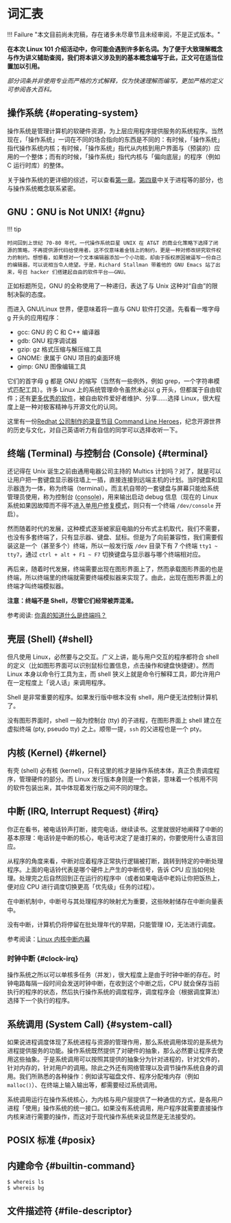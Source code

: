 # 词汇表

!!! Failure "本文目前尚未完稿，存在诸多未尽章节且未经审阅，不是正式版本。"

**在本次 Linux 101 介绍活动中，你可能会遇到许多新名词。为了便于大致理解概念与作为讲义辅助查阅，我们将本讲义涉及到的基本概念编写于此，正文可在适当位置加以引用。**

*部分词条并非使用专业而严格的方式解释，仅为快速理解而编写，更加严格的定义可参阅各大百科。*

## 操作系统 {#operating-system}

操作系统是管理计算机的软硬件资源，为上层应用程序提供服务的系统程序。当然现在，「操作系统」一词在不同的场合指向的东西是不同的：有时候，「操作系统」指代操作系统内核；有时候，「操作系统」指代从内核到用户界面与（预装的）应用的一个整体；而有的时候，「操作系统」指代内核与「偏向底层」的程序（例如 C 运行时库）的整体。

关于操作系统的更详细的综述，可以查看[第一章](../Ch01/index.md)。[第四章](../Ch04/index.md)中关于进程等的部分，也与操作系统概念联系紧密。

## GNU：GNU is Not UNIX! {#gnu}

!!! tip 

    时间回到上世纪 70-80 年代，一代操作系统巨星 UNIX 在 AT&T 的商业化策略下选择了闭源的策略，不再提供源代码给使用者。这不仅意味着金钱上的制约，更是一种对修改研究软件权力的制约。想想看，如果想对一个文本编辑器添加一个小功能，却由于版权原因被逼写一份自己的编辑器，可以说相当令人绝望。于是，Richard Stallman 带着他的 GNU Emacs 站了出来，号召 hacker 们搭建起自由的软件平台——GNU。

正如标题所见，GNU 的全称使用了一种递归，表达了与 Unix 这种对“自由”的限制决裂的态度。

而进入 GNU/Linux 世界，便意味着将一直与 GNU 软件打交道。先看看一堆字母 g 开头的应用程序：
- gcc: GNU 的 C 和 C++ 编译器
- gdb: GNU 程序调试器
- gzip: gz 格式压缩与解压缩工具
- GNOME: 隶属于 GNU 项目的桌面环境
- gimp: GNU 图像编辑工具

它们的首字母 g 都是 GNU 的缩写（当然有一些例外，例如 grep，一个字符串模式匹配工具）。许多 Linux 上的系统管理命令虽然未必以 g 开头，但都属于自由软件；还有[更多优秀的软件](https://www.gnu.org/software/)，被自由软件爱好者维护、分享……选择 Linux，很大程度上是一种对极客精神与开源文化的认同。

这里有一份[Redhat 公司制作的录音节目 Command Line Heroes](https://www.redhat.com/en/command-line-heroes)，纪念开源世界的历史与文化，对自己英语听力有自信的同学可以选择收听一下。

## 终端 (Terminal) 与控制台 (Console) {#terminal}

还记得在 Unix 诞生之前由通用电器公司主持的 Multics 计划吗？对了，就是可以让用户把一套键盘显示器往墙上一插，直接连接到远端主机的计划。当时键盘和显示器连为一体，称为终端（terminal）。而主机自带的一套键盘与屏幕只能给系统管理员使用，称为控制台 (<abbr title="con- 表强调，-sol 整体，词源同 solid —— 即构成一个整体，整体控制的工具。">console</abbr>)，用来输出启动 debug 信息（现在的 Linux 系统如果因故障而不得不<abbr title="telinit 1">进入单用户修复模式</abbr>，则只有一个终端 `/dev/console` 开启）。

然而随着时代的发展，这种模式逐渐被家庭电脑的分布式主机取代，我们不需要，也没有多套终端了，只有显示器、键盘、鼠标。但是为了向前兼容性，我们需要假装这是一个（甚至多个）终端，所以一般发行版 `/dev` 目录下有 7 个终端 `tty1 ~ tty7`，通过 `ctrl + alt + F1 ~ F7` 切换键盘与显示器与哪个终端相对应。

再后来，随着时代发展，终端需要出现在图形界面上了，然而承载图形界面的也是终端，所以终端里的终端就需要终端模拟器来实现了。由此，出现在图形界面上的终端才叫终端模拟器。

**注意：终端不是 Shell，尽管它们经常被弄混淆。**

参考阅读: [你真的知道什么是终端吗？](https://www.linuxdashen.com/%E4%BD%A0%E7%9C%9F%E7%9A%84%E7%9F%A5%E9%81%93%E4%BB%80%E4%B9%88%E6%98%AF%E7%BB%88%E7%AB%AF%E5%90%97%EF%BC%9F)

## 壳层 (Shell) {#shell}

但凡使用 Linux，必然要与之交互。广义上讲，能与用户交互的程序都符合 shell 的定义（比如图形界面可以识别鼠标位置信息，点击操作和键盘快捷键）。然而 Linux 本身以命令行工具为主，而 shell 狭义上就是命令行解释工具，即允许用户在一定程度上「说人话」来调用程序。

Shell 是非常重要的程序。如果发行版中根本没有 shell，用户便无法控制计算机了。

没有图形界面时，shell 一般为控制台 (tty) 的子进程，在图形界面上 shell 建立在虚拟终端 (pty, pseudo tty) 之上。顺带一提，`ssh` 的父进程也是一个 pty。

## 内核 (Kernel) {#kernel}

有壳 (shell) 必有核 (kernel)，只有这里的核才是操作系统本体，真正负责调度程序，管理硬件的部分。而 Linux 发行版本身则是一个套装，意味着一个核用不同的软件包装出来，其中体现着发行版之间不同的理念。

## 中断 (IRQ, Interrupt Request) {#irq}

你正在看书，被电话铃声打断，接完电话，继续读书。这里就很好地阐释了中断的基本原理：电话铃是中断的核心，电话号决定了是谁打来的，你要使用什么语言回应。

从程序的角度来看，中断对应着程序正常执行逻辑被打断，跳转到特定的中断处理程序。上面的电话铃代表是哪个硬件上产生的中断信号，告诉 CPU 应当如何处理。处理完之后自然回到正在运行的程序中（或者如果电话中老妈让你把饭热上，便对应 CPU 进行调度切换更高「优先级」任务的过程）。

在中断机制中，中断号与其处理程序的映射尤为重要，这些映射储存在中断向量表中。

没有中断，计算机仍将停留在批处理年代的早期，只能管理 IO，无法进行调度。

参考阅读：[Linux 内核中断内幕](https://www.ibm.com/developerworks/cn/linux/l-cn-linuxkernelint/index.html)

### 时钟中断 {#clock-irq}

操作系统之所以可以单核多任务（并发），很大程度上是由于时钟中断的存在。时钟电路每隔一段时间会发送时钟中断，在收到这个中断之后，CPU 就会保存当前执行的程序的状态，然后执行操作系统的调度程序，调度程序会（根据调度算法）选择下一个执行的程序。

## 系统调用 (System Call) {#system-call}

如果说进程调度体现了系统进程与资源的管理作用，那么系统调用体现的是系统为进程提供服务的功能。操作系统既然提供了对硬件的抽象，那么必然要让程序去使用这些抽象。于是系统调用可以按照其提供的抽象分为针对进程的，针对文件的，针对内存的，针对用户的调用。除此之外还有网络管理以及调节操作系统自身的调用。我们所熟悉的各种操作：例如读写磁盘文件、程序分配堆内存（例如 `malloc()`）、在终端上输入输出等，都需要经过系统调用。

系统调用运行在操作系统核心，为内核与用户层提供了一种通信的方式，是各用户进程「使用」操作系统的统一接口。如果没有系统调用，用户程序就需要直接操作内核来进行需要的操作，而这对于现代操作系统来说显然是无法接受的。

## POSIX 标准 {#posix}

## 内建命令 {#builtin-command}

```shell
$ whereis ls
$ whereis bg
```

## 文件描述符 {#file-descriptor}

